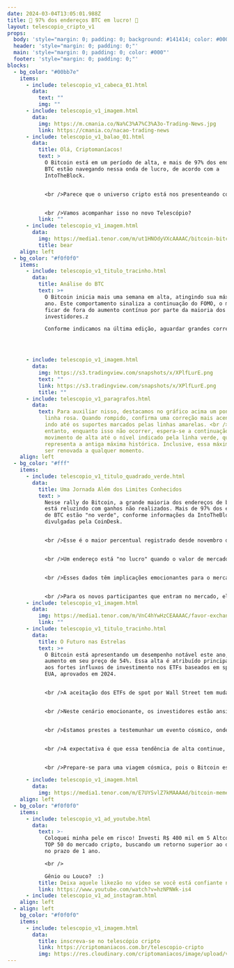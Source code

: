 ```yaml
---
date: 2024-03-04T13:05:01.988Z
title: 🚀 97% dos endereços BTC em lucro! 🚀
layout: telescopio_cripto_v1
props:
  body: 'style="margin: 0; padding: 0; background: #141414; color: #000"'
  header: 'style="margin: 0; padding: 0;"'
  main: 'style="margin: 0; padding: 0; color: #000"'
  footer: 'style="margin: 0; padding: 0;"'
blocks:
  - bg_color: "#00bb7e"
    items:
      - include: telescopio_v1_cabeca_01.html
        data:
          text: ""
          img: ""
      - include: telescopio_v1_imagem.html
        data:
          img: https://m.cmania.co/Na%C3%A7%C3%A3o-Trading-News.jpg
          link: https://cmania.co/nacao-trading-news
      - include: telescopio_v1_balao_01.html
        data:
          title: Olá, Criptomaníacos!
          text: >
            O Bitcoin está em um período de alta, e mais de 97% dos endereços de
            BTC estão navegando nessa onda de lucro, de acordo com a
            IntoTheBlock. 


            <br />Parece que o universo cripto está nos presenteando com uma constelação de oportunidades! 


            <br />Vamos acompanhar isso no novo Telescópio?
          link: ""
      - include: telescopio_v1_imagem.html
        data:
          img: https://media1.tenor.com/m/ut1HNOdyVXcAAAAC/bitcoin-bitcoin-rocket.gif
          title: bear
    align: left
  - bg_color: "#f0f0f0"
    items:
      - include: telescopio_v1_titulo_tracinho.html
        data:
          title: Análise do BTC
          text: >+
            O Bitcoin inicia mais uma semana em alta, atingindo sua máxima do
            ano. Este comportamento sinaliza a continuação do FOMO, o medo de
            ficar de fora do aumento contínuo por parte da maioria dos
            investidores.z

            Conforme indicamos na última edição, aguardar grandes correções vai contra a tendência. Por outro lado, reconhecemos que o mercado se move em tendências e, em algum momento, podemos observar uma correção.




      - include: telescopio_v1_imagem.html
        data:
          img: https://s3.tradingview.com/snapshots/x/XPlfLurE.png
          text: ""
          link: https://s3.tradingview.com/snapshots/x/XPlfLurE.png
          title: ""
      - include: telescopio_v1_paragrafos.html
        data:
          text: Para auxiliar nisso, destacamos no gráfico acima um ponto de gatilho com a
            linha rosa. Quando rompido, confirma uma correção mais acentuada,
            indo até os suportes marcados pelas linhas amarelas. <br />No
            entanto, enquanto isso não ocorrer, espera-se a continuação do
            movimento de alta até o nível indicado pela linha verde, que
            representa a antiga máxima histórica. Inclusive, essa máxima pode
            ser renovada a qualquer momento.
    align: left
  - bg_color: "#fff"
    items:
      - include: telescopio_v1_titulo_quadrado_verde.html
        data:
          title: Uma Jornada Além dos Limites Conhecidos
          text: >
            Nesse rally do Bitcoin, a grande maioria dos endereços de blockchain
            está reluzindo com ganhos não realizados. Mais de 97% dos endereços
            de BTC estão "no verde", conforme informações da IntoTheBlock
            divulgadas pela CoinDesk.


            <br />Esse é o maior percentual registrado desde novembro de 2021, quando o Bitcoin alcançou seu ápice histórico próximo a US$ 69.000. O que isso significa? É como se a Lua estivesse mais perto do que nunca, e todos pudessem pegá-la com as mãos.


            <br />Um endereço está "no lucro" quando o valor de mercado atual do BTC supera o custo médio de aquisição desse endereço. Em outras palavras, a maioria dos investidores comprou seu BTC a um preço inferior ao atual, que está em torno de US$ 65.000. 


            <br />Esses dados têm implicações emocionantes para o mercado. Com uma grande parte dos endereços em lucro, a pressão de venda de usuários que buscam atingir o ponto de equilíbrio não tem um impacto tão significativo no mercado. 


            <br />Para os novos participantes que entram no mercado, eles estão basicamente comprando de usuários existentes que já estão lucrando. É como se estivéssemos convidando novos astronautas para a viagem espacial do Bitcoin, com muitas estrelas e novidades pelo caminho.
      - include: telescopio_v1_imagem.html
        data:
          img: https://media1.tenor.com/m/VnC4hYwHzCEAAAAC/favor-exchange-favorex.gif
          link: ""
      - include: telescopio_v1_titulo_tracinho.html
        data:
          title: O Futuro nas Estrelas
          text: >+
            O Bitcoin está apresentando um desempenho notável este ano, com um
            aumento em seu preço de 54%. Essa alta é atribuído principalmente
            aos fortes influxos de investimento nos ETFs baseados em spot dos
            EUA, aprovados em 2024.


            <br />A aceitação dos ETFs de spot por Wall Street tem mudado a dinâmica da demanda e da oferta a favor dos otimistas, criando oportunidades para uma valorização que poderia levar o Bitcoin a uma nova máxima. Estamos em um foguete rumo à lua, com a emoção de chegar a lugares nunca antes explorados.


            <br />Neste cenário emocionante, os investidores estão ansiosos com a possibilidade de o Bitcoin atingir um novo pico histórico em breve, aproveitando o momento positivo do mercado e a forte demanda por criptomoedas. 


            <br />Estamos prestes a testemunhar um evento cósmico, onde o Bitcoin pode se tornar a estrela mais brilhante do universo financeiro.


            <br />A expectativa é que essa tendência de alta continue, impulsionada pela crescente adoção e interesse institucional, abrindo novas oportunidades para investidores e impulsionando o mercado de criptomoedas como um todo. É como se estivéssemos construindo uma nova galáxia financeira, onde o Bitcoin é o sol em torno do qual tudo gira.


            <br />Prepare-se para uma viagem cósmica, pois o Bitcoin está prestes a brilhar mais intensamente do que nunca! O universo cripto está apenas começando, e as possibilidades são infinitas.

      - include: telescopio_v1_imagem.html
        data:
          img: https://media1.tenor.com/m/E7UYSvlZ7kMAAAAd/bitcoin-meme-btc-meme.gif
    align: left
  - bg_color: "#f0f0f0"
    items:
      - include: telescopio_v1_ad_youtube.html
        data:
          text: >-
            Coloquei minha pele em risco! Investi R$ 400 mil em 5 Altcoins do
            TOP 50 do mercado cripto, buscando um retorno superior ao do Bitcoin
            no prazo de 1 ano. 

            <br />

            Gênio ou Louco?  :)
          title: Deixa aquele likezão no vídeo se você está confiante no BTC!
          link: https://www.youtube.com/watch?v=hzNPNWk-is4
      - include: telescopio_v1_ad_instagram.html
    align: left
  - align: left
    bg_color: "#f0f0f0"
    items:
      - include: telescopio_v1_imagem.html
        data:
          title: inscreva-se no telescópio cripto
          link: https://criptomaniacos.com.br/telescopio-cripto
          img: https://res.cloudinary.com/criptomaniacos/image/upload/v1662133224/telescopio/inscreva-se-telescopio.png
---
```

